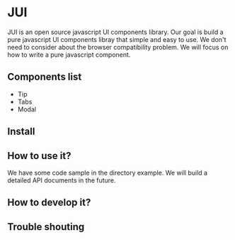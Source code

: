 JUI
====
JUI is an open source javascript UI components library. Our goal is build a pure javascript UI components libray that simple and easy to use. We don't need to consider about the browser compatibility problem. We will focus on how to write a pure javascript component.

Components list
----
- Tip
- Tabs
- Modal

Install
----


How to use it?
----
We have some code sample in the directory example. We will build a detailed API documents in the future.

How to develop it?
----

Trouble shouting
----